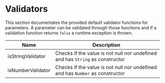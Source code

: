# Validators

This section documentates the provided default validator functions for parameters.
A parameter can be validated through those functions and if a validation function returns
`false` a runtime exception is thrown.

| Name               | Description                                                                   |
| ------------------ | ----------------------------------------------------------------------------- |
| isStringValidator  | Checks if the value is not null nor undefined and has `String` as constructor |
| isNumberValidator  | Checks if the value is not null nor undefined and has `Number` as constructor |